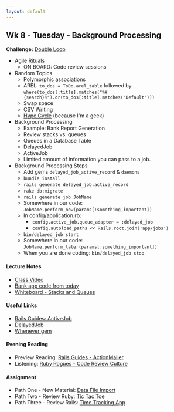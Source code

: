 ```yaml
---
layout: default
---
```


## Wk 8 - Tuesday - Background Processing

**Challenge:** [Double Loop](https://github.com/masonfmatthews/rails_assignments/blob/master/challenges/double_loop_challenge.rb)

* Agile Rituals
  * ON BOARD: Code review sessions
* Random Topics
  * Polymorphic associations
  * AREL: `to_dos = ToDo.arel_table` followed by `where(to_dos[:title].matches("%#{search}%").or(to_dos[:title].matches("Default")))`
  * Swap space
  * CSV Writing
  * [Hype Cycle](hype_cycle.png) (because I'm a geek)
* Background Processing
  * Example: Bank Report Generation
  * Review stacks vs. queues
  * Queues in a Database Table
  * DelayedJob
  * ActiveJob
  * Limited amount of information you can pass to a job.
* Background Processing Steps  
  * Add gems `delayed_job_active_record` & `daemons`
  * `bundle install`
  * `rails generate delayed_job:active_record`
  * `rake db:migrate`
  * `rails generate job JobName`
  * Somewhere in our code: `JobName.perform_now(params[:something_important])`
  * In config/application.rb:
    * `config.active_job.queue_adapter = :delayed_job`
    * `config.autoload_paths << Rails.root.join('app/jobs')`
  * `bin/delayed_job start`
  * Somewhere in our code: `JobName.perform_later(params[:something_important])`
  * When you are done coding: `bin/delayed_job stop`

#### Lecture Notes

* [Class Video]()
* [Bank app code from today](https://github.com/tiyd-rails-2016-01/bank_example)
* [Whiteboard - Stacks and Queues](http://tiyd-rails.s3.amazonaws.com/pictures/uploaded_files/000/000/054/original/stack_queue.JPG?1445448768)

#### Useful Links

* [Rails Guides: ActiveJob](http://edgeguides.rubyonrails.org/active_job_basics.html)
* [DelayedJob](https://github.com/collectiveidea/delayed_job)
* [Whenever gem](https://github.com/javan/whenever)

#### Evening Reading

* Preview Reading: [Rails Guides - ActionMailer](http://guides.rubyonrails.org/action_mailer_basics.html)
* Listening: [Ruby Rogues - Code Review Culture](https://devchat.tv/ruby-rogues/216-rr-code-review-culture-with-derek-prior)

#### Assignment

* Path One - New Material: [Data File Import](https://github.com/tiyd-rails-2016-01/data_file_import)
* Path Two - Review Ruby: [Tic Tac Toe](https://github.com/tiyd-rails-2016-01/overview_tic_tac_toe)
* Path Three - Review Rails: [Time Tracking App](https://github.com/tiyd-rails-2016-01/overview_time_tracking_app)
